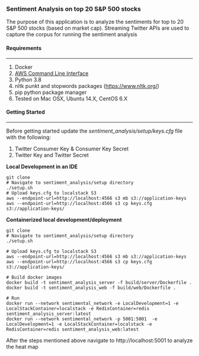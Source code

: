 ### Sentiment Analysis on top 20 S&P 500 stocks
The purpose of this application is to analyze the sentiments for top to 20 S&P 500 stocks (based on market cap). Streaming Twitter APIs are used to capture the corpus for running the sentiment analysis

#### Requirements
<hr/>

1. Docker 
2. [AWS Command Line Interface](https://docs.aws.amazon.com/cli/latest/userguide/cli-chap-install.html)
3. Python 3.8
4. nltk punkt and stopwords packages (https://www.nltk.org/)
5. pip python package manager
6. Tested on Mac OSX, Ubuntu 14.X, CentOS 6.X 

#### Getting Started
<hr/>

Before getting started update the *sentiment_analysis/setup/keys.cfg* file with the following:

1. Twitter Consumer Key & Consumer Key Secret
2. Twitter Key and Twitter Secret

**Local Development in an IDE**
```
git clone
# Navigate to sentiment_analysis/setup directory
./setup.sh
# Upload keys.cfg to localstack S3
aws --endpoint-url=http://localhost:4566 s3 mb s3://application-keys
aws --endpoint-url=http://localhost:4566 s3 cp keys.cfg  s3://application-keys/
```
**Containerized  local development/deployment**
```
git clone
# Navigate to sentiment_analysis/setup directory
./setup.sh

# Upload keys.cfg to localstack S3
aws --endpoint-url=http://localhost:4566 s3 mb s3://application-keys
aws --endpoint-url=http://localhost:4566 s3 cp keys.cfg  s3://application-keys/

# Build docker images
docker build -t sentiment_analysis_server -f build/server/Dockerfile .
docker build -t sentiment_analysis_web -f build/web/Dockerfile .

# Run
docker run --network sentimental_network -e LocalDevelopment=1 -e LocalStackContainer=localstack -e RedisContainer=redis sentiment_analysis_server:latest
docker run --network sentimental_network -p 5001:5001  -e LocalDevelopment=1 -e LocalStackContainer=localstack -e RedisContainer=redis sentiment_analysis_web:latest
```
After the steps mentioned above navigate to http://localhost:5001 to analyze the heat map